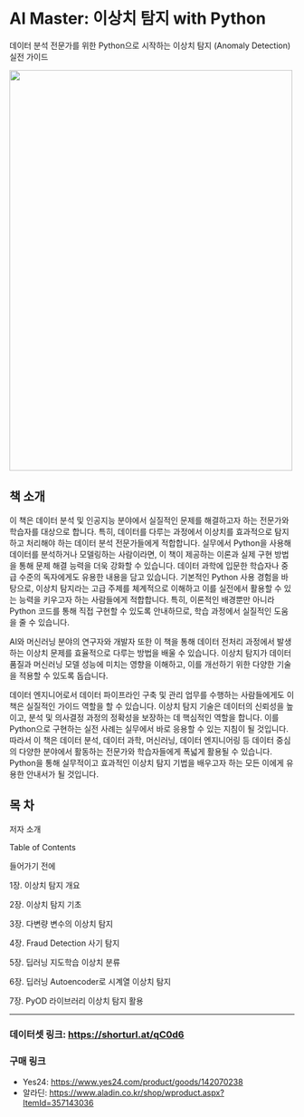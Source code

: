 # AI Master: 이상치 탐지 with Python

데이터 분석 전문가를 위한 Python으로 시작하는 이상치 탐지 (Anomaly Detection) 실전 가이드


<img src="https://beat-by-wire.gitbook.io/beat-by-wire/~gitbook/image?url=https%3A%2F%2F3055094660-files.gitbook.io%2F%7E%2Ffiles%2Fv0%2Fb%2Fgitbook-x-prod.appspot.com%2Fo%2Fspaces%252FYzxz4QeW9UTrhrpWwKiQ%252Fuploads%252FHZCegrg4eOvGHnMuaZnV%252FAI%2520Master-%25E1%2584%258B%25E1%2585%25B5%25E1%2584%2589%25E1%2585%25A1%25E1%2586%25BC%25E1%2584%258E%25E1%2585%25B5%25E1%2584%2590%25E1%2585%25A1%25E1%2586%25B7%25E1%2584%258C%25E1%2585%25B5%2520with%2520Phthon.png%3Falt%3Dmedia%26token%3Dba1132c9-e4a4-4963-951f-05f255403fb3&width=300&dpr=4&quality=100&sign=ddca1748&sv=2" width="500" height="707"/>

## 책 소개

이 책은 데이터 분석 및 인공지능 분야에서 실질적인 문제를 해결하고자 하는 전문가와 학습자를 대상으로 합니다. 특히, 데이터를 다루는 과정에서 이상치를 효과적으로 탐지하고 처리해야 하는 데이터 분석 전문가들에게 적합합니다. 실무에서 Python을 사용해 데이터를 분석하거나 모델링하는 사람이라면, 이 책이 제공하는 이론과 실제 구현 방법을 통해 문제 해결 능력을 더욱 강화할 수 있습니다. 데이터 과학에 입문한 학습자나 중급 수준의 독자에게도 유용한 내용을 담고 있습니다. 기본적인 Python 사용 경험을 바탕으로, 이상치 탐지라는 고급 주제를 체계적으로 이해하고 이를 실전에서 활용할 수 있는 능력을 키우고자 하는 사람들에게 적합합니다. 특히, 이론적인 배경뿐만 아니라 Python 코드를 통해 직접 구현할 수 있도록 안내하므로, 학습 과정에서 실질적인 도움을 줄 수 있습니다. 

AI와 머신러닝 분야의 연구자와 개발자 또한 이 책을 통해 데이터 전처리 과정에서 발생하는 이상치 문제를 효율적으로 다루는 방법을 배울 수 있습니다. 이상치 탐지가 데이터 품질과 머신러닝 모델 성능에 미치는 영향을 이해하고, 이를 개선하기 위한 다양한 기술을 적용할 수 있도록 돕습니다.

데이터 엔지니어로서 데이터 파이프라인 구축 및 관리 업무를 수행하는 사람들에게도 이 책은 실질적인 가이드 역할을 할 수 있습니다. 이상치 탐지 기술은 데이터의 신뢰성을 높이고, 분석 및 의사결정 과정의 정확성을 보장하는 데 핵심적인 역할을 합니다. 이를 Python으로 구현하는 실전 사례는 실무에서 바로 응용할 수 있는 지침이 될 것입니다. 따라서 이 책은 데이터 분석, 데이터 과학, 머신러닝, 데이터 엔지니어링 등 데이터 중심의 다양한 분야에서 활동하는 전문가와 학습자들에게 폭넓게 활용될 수 있습니다. Python을 통해 실무적이고 효과적인 이상치 탐지 기법을 배우고자 하는 모든 이에게 유용한 안내서가 될 것입니다.

## 목 차
저자 소개 

Table of Contents

들어가기 전에 

1장. 이상치 탐지 개요 

2장. 이상치 탐지 기초 

3장. 다변량 변수의 이상치 탐지 

4장. Fraud Detection 사기 탐지 

5장. 딥러닝 지도학습 이상치 분류 

6장. 딥러닝 Autoencoder로 시계열 이상치 탐지 

7장. PyOD 라이브러리 이상치 탐지 활용

---
### 데이터셋 링크: https://shorturl.at/qC0d6

### 구매 링크
- Yes24: https://www.yes24.com/product/goods/142070238
- 알라딘: https://www.aladin.co.kr/shop/wproduct.aspx?ItemId=357143036
